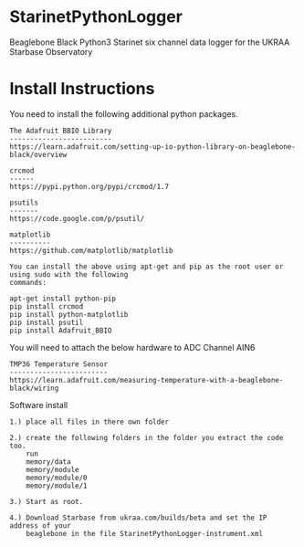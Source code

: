 StarinetPythonLogger
====================

Beaglebone Black Python3 Starinet six channel data logger for the UKRAA Starbase Observatory


Install Instructions
====================

You need to install the following additional python packages.

    The Adafruit BBIO Library 
    -------------------------
    https://learn.adafruit.com/setting-up-io-python-library-on-beaglebone-black/overview

    crcmod
    ------
    https://pypi.python.org/pypi/crcmod/1.7

    psutils
    -------
    https://code.google.com/p/psutil/

    matplotlib
    ----------
    https://github.com/matplotlib/matplotlib

    You can install the above using apt-get and pip as the root user or using sudo with the following
    commands:

    apt-get install python-pip
    pip install crcmod
    pip install python-matplotlib
    pip install psutil
    pip install Adafruit_BBIO



You will need to attach the below hardware to ADC Channel AIN6

    TMP36 Temperature Sensor
    ------------------------
    https://learn.adafruit.com/measuring-temperature-with-a-beaglebone-black/wiring

Software install

    1.) place all files in there own folder

    2.) create the following folders in the folder you extract the code too.
        run
        memory/data
        memory/module
        memory/module/0
        memory/module/1

    3.) Start as root.

    4.) Download Starbase from ukraa.com/builds/beta and set the IP address of your
        beaglebone in the file StarinetPythonLogger-instrument.xml